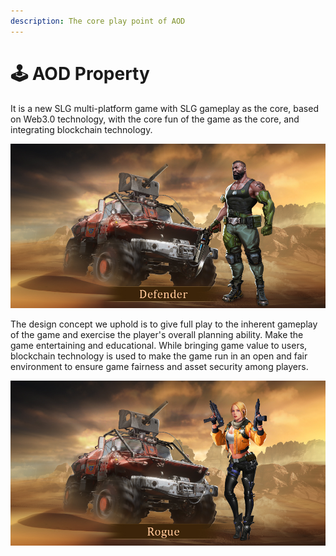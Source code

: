 ```yaml
---
description: The core play point of AOD
---
```


# 🕹 AOD Property

It is a new SLG multi-platform game with SLG gameplay as the core, based on Web3.0 technology, with the core fun of the game as the core, and integrating blockchain technology.

![](IMG/Hero1.jpg)

The design concept we uphold is to give full play to the inherent gameplay of the game and exercise the player's overall planning ability. Make the game entertaining and educational. While bringing game value to users, blockchain technology is used to make the game run in an open and fair environment to ensure game fairness and asset security among players.

![](IMG/Hero2.jpg)
